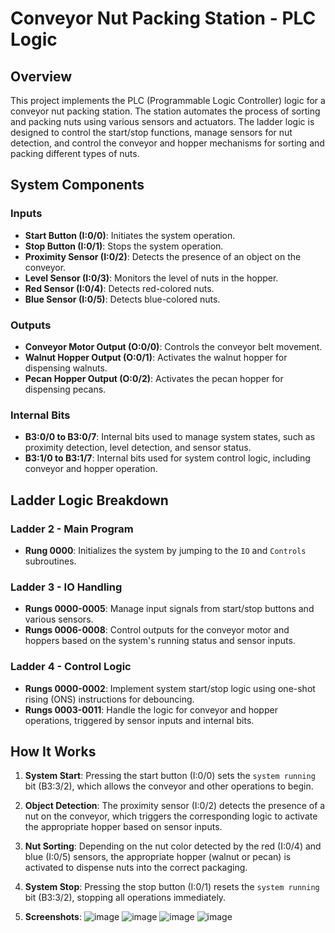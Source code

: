 

# Conveyor Nut Packing Station - PLC Logic

## Overview
This project implements the PLC (Programmable Logic Controller) logic for a conveyor nut packing station. The station automates the process of sorting and packing nuts using various sensors and actuators. The ladder logic is designed to control the start/stop functions, manage sensors for nut detection, and control the conveyor and hopper mechanisms for sorting and packing different types of nuts.

## System Components

### Inputs
- **Start Button (I:0/0)**: Initiates the system operation.
- **Stop Button (I:0/1)**: Stops the system operation.
- **Proximity Sensor (I:0/2)**: Detects the presence of an object on the conveyor.
- **Level Sensor (I:0/3)**: Monitors the level of nuts in the hopper.
- **Red Sensor (I:0/4)**: Detects red-colored nuts.
- **Blue Sensor (I:0/5)**: Detects blue-colored nuts.

### Outputs
- **Conveyor Motor Output (O:0/0)**: Controls the conveyor belt movement.
- **Walnut Hopper Output (O:0/1)**: Activates the walnut hopper for dispensing walnuts.
- **Pecan Hopper Output (O:0/2)**: Activates the pecan hopper for dispensing pecans.

### Internal Bits
- **B3:0/0 to B3:0/7**: Internal bits used to manage system states, such as proximity detection, level detection, and sensor status.
- **B3:1/0 to B3:1/7**: Internal bits used for system control logic, including conveyor and hopper operation.

## Ladder Logic Breakdown

### Ladder 2 - Main Program
- **Rung 0000**: Initializes the system by jumping to the `IO` and `Controls` subroutines.

### Ladder 3 - IO Handling
- **Rungs 0000-0005**: Manage input signals from start/stop buttons and various sensors.
- **Rungs 0006-0008**: Control outputs for the conveyor motor and hoppers based on the system's running status and sensor inputs.

### Ladder 4 - Control Logic
- **Rungs 0000-0002**: Implement system start/stop logic using one-shot rising (ONS) instructions for debouncing.
- **Rungs 0003-0011**: Handle the logic for conveyor and hopper operations, triggered by sensor inputs and internal bits.

## How It Works

1. **System Start**: Pressing the start button (I:0/0) sets the `system running` bit (B3:3/2), which allows the conveyor and other operations to begin.
   
2. **Object Detection**: The proximity sensor (I:0/2) detects the presence of a nut on the conveyor, which triggers the corresponding logic to activate the appropriate hopper based on sensor inputs.
   
3. **Nut Sorting**: Depending on the nut color detected by the red (I:0/4) and blue (I:0/5) sensors, the appropriate hopper (walnut or pecan) is activated to dispense nuts into the correct packaging.

4. **System Stop**: Pressing the stop button (I:0/1) resets the `system running` bit (B3:3/2), stopping all operations immediately.

5. **Screenshots**:
![image](https://github.com/user-attachments/assets/e711f208-4a84-475b-a320-375920d1ff3e)
![image](https://github.com/user-attachments/assets/37ffb1d0-c333-4fcc-8a24-6af5811d8ea7)
![image](https://github.com/user-attachments/assets/733ec3d6-87ca-4756-b57f-3231ca1b0dc2)
![image](https://github.com/user-attachments/assets/3772ef4a-ab7c-4e78-b1cd-4b18ba469982)




